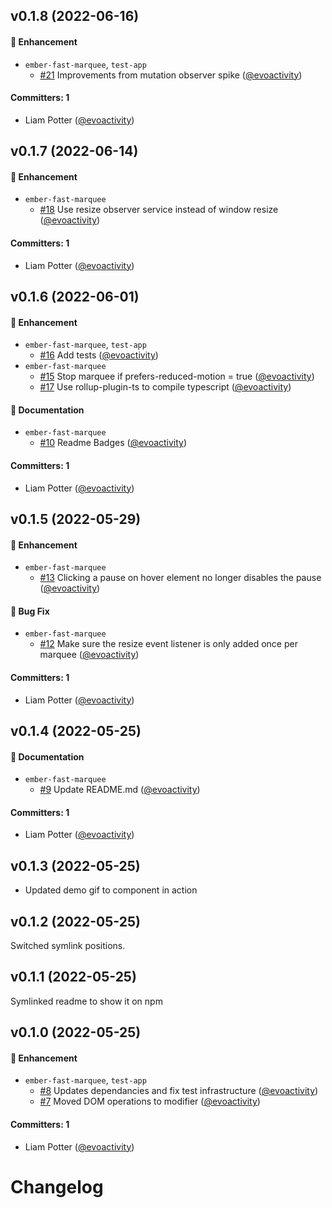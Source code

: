 





## v0.1.8 (2022-06-16)

#### :rocket: Enhancement
* `ember-fast-marquee`, `test-app`
  * [#21](https://github.com/evoactivity/ember-fast-marquee/pull/21) Improvements from mutation observer spike ([@evoactivity](https://github.com/evoactivity))

#### Committers: 1
- Liam Potter ([@evoactivity](https://github.com/evoactivity))

## v0.1.7 (2022-06-14)

#### :rocket: Enhancement
* `ember-fast-marquee`
  * [#18](https://github.com/evoactivity/ember-fast-marquee/pull/18) Use resize observer service instead of window resize ([@evoactivity](https://github.com/evoactivity))

#### Committers: 1
- Liam Potter ([@evoactivity](https://github.com/evoactivity))

## v0.1.6 (2022-06-01)

#### :rocket: Enhancement
* `ember-fast-marquee`, `test-app`
  * [#16](https://github.com/evoactivity/ember-fast-marquee/pull/16) Add tests ([@evoactivity](https://github.com/evoactivity))
* `ember-fast-marquee`
  * [#15](https://github.com/evoactivity/ember-fast-marquee/pull/15) Stop marquee if prefers-reduced-motion = true ([@evoactivity](https://github.com/evoactivity))
  * [#17](https://github.com/evoactivity/ember-fast-marquee/pull/17) Use rollup-plugin-ts to compile typescript ([@evoactivity](https://github.com/evoactivity))

#### :memo: Documentation
* `ember-fast-marquee`
  * [#10](https://github.com/evoactivity/ember-fast-marquee/pull/10) Readme Badges ([@evoactivity](https://github.com/evoactivity))

#### Committers: 1
- Liam Potter ([@evoactivity](https://github.com/evoactivity))

## v0.1.5 (2022-05-29)

#### :rocket: Enhancement
* `ember-fast-marquee`
  * [#13](https://github.com/evoactivity/ember-fast-marquee/pull/13) Clicking a pause on hover element no longer disables the pause ([@evoactivity](https://github.com/evoactivity))

#### :bug: Bug Fix
* `ember-fast-marquee`
  * [#12](https://github.com/evoactivity/ember-fast-marquee/pull/12) Make sure the resize event listener is only added once per marquee ([@evoactivity](https://github.com/evoactivity))

#### Committers: 1
- Liam Potter ([@evoactivity](https://github.com/evoactivity))

## v0.1.4 (2022-05-25)

#### :memo: Documentation
* `ember-fast-marquee`
  * [#9](https://github.com/evoactivity/ember-fast-marquee/pull/9) Update README.md ([@evoactivity](https://github.com/evoactivity))

#### Committers: 1
- Liam Potter ([@evoactivity](https://github.com/evoactivity))

## v0.1.3 (2022-05-25)

* Updated demo gif to component in action


## v0.1.2 (2022-05-25)

Switched symlink positions.


## v0.1.1 (2022-05-25)

Symlinked readme to show it on npm


## v0.1.0 (2022-05-25)

#### :rocket: Enhancement
* `ember-fast-marquee`, `test-app`
  * [#8](https://github.com/evoactivity/ember-fast-marquee/pull/8) Updates dependancies and fix test infrastructure ([@evoactivity](https://github.com/evoactivity))
  * [#7](https://github.com/evoactivity/ember-fast-marquee/pull/7) Moved DOM operations to modifier ([@evoactivity](https://github.com/evoactivity))

#### Committers: 1
- Liam Potter ([@evoactivity](https://github.com/evoactivity))

# Changelog
